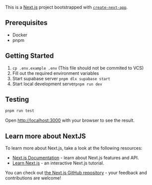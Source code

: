 This is a [Next.js](https://nextjs.org/) project bootstrapped with [`create-next-app`](https://github.com/vercel/next.js/tree/canary/packages/create-next-app).

## Prerequisites

- Docker
- pnpm


## Getting Started

1. `cp .env.example .env` (This file should not be commited to VCS)
2. Fill out the required environment variables
3. Start supabase server `pnpm dlx supabase start`
4. Start local development server`pnpm run dev`


## Testing
```bash
pnpm run test
```


Open [http://localhost:3000](http://localhost:3000) with your browser to see the result.

## Learn more about NextJS

To learn more about Next.js, take a look at the following resources:

- [Next.js Documentation](https://nextjs.org/docs) - learn about Next.js features and API.
- [Learn Next.js](https://nextjs.org/learn) - an interactive Next.js tutorial.

You can check out [the Next.js GitHub repository](https://github.com/vercel/next.js/) - your feedback and contributions are welcome!
